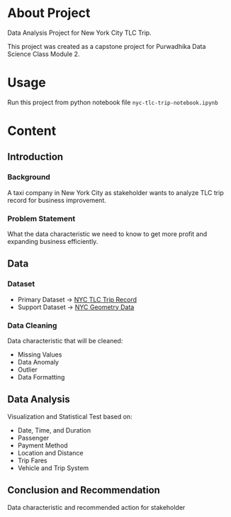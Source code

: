 # About Project
Data Analysis Project for New York City TLC Trip.

This project was created as a capstone project for Purwadhika Data Science Class Module 2.

# Usage
Run this project from python notebook file `nyc-tlc-trip-notebook.ipynb`

# Content

## Introduction
### Background
A taxi company in New York City as stakeholder wants to analyze TLC trip record for business improvement.

### Problem Statement
What the data characteristic we need to know to get more profit and expanding business efficiently.

## Data

### Dataset 
* Primary Dataset → [NYC TLC Trip Record](https://github.com/herfanheryandi/pwdk-nyc-tlc-trip-analysis/blob/main/data-source/NYC%20TLC%20Trip%20Record.csv)
* Support Dataset → [NYC Geometry Data](data-source/nyc-geometry-data)

### Data Cleaning
Data characteristic that will be cleaned:
* Missing Values
* Data Anomaly
* Outlier
* Data Formatting

## Data Analysis
Visualization and Statistical Test based on:
* Date, Time, and Duration
* Passenger
* Payment Method
* Location and Distance
* Trip Fares
* Vehicle and Trip System

## Conclusion and Recommendation
Data characteristic and recommended action for stakeholder
